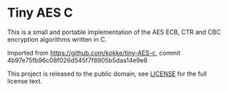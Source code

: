 # Tiny AES C

This is a small and portable implementation of the AES ECB, CTR and CBC
encryption algorithms written in C.

Imported from https://github.com/kokke/tiny-AES-c, commit
4b97e75fb96c08f026d545f7f8905b5daa14e9e8

This project is released to the public domain, see [LICENSE](LICENSE) for the
full license text.
